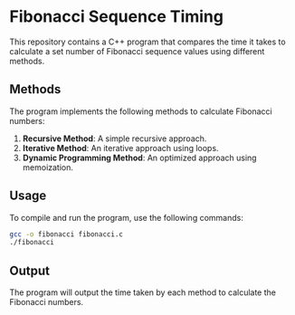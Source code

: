 # Fibonacci Sequence Timing

This repository contains a C++ program that compares the time it takes to calculate a set number of Fibonacci sequence values using different methods.

## Methods

The program implements the following methods to calculate Fibonacci numbers:

1. **Recursive Method**: A simple recursive approach.
2. **Iterative Method**: An iterative approach using loops.
3. **Dynamic Programming Method**: An optimized approach using memoization.

## Usage

To compile and run the program, use the following commands:

```sh
gcc -o fibonacci fibonacci.c
./fibonacci
```

## Output

The program will output the time taken by each method to calculate the Fibonacci numbers.